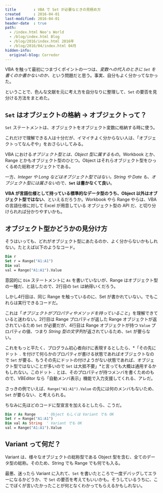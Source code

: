 ```yaml
---
title        : VBA で Set が必要なときの見極め方
created      : 2016-04-01
last-modified: 2016-04-01
header-date  : true
path:
  - /index.html Neo's World
  - /blog/index.html Blog
  - /blog/2016/index.html 2016年
  - /blog/2016/04/index.html 04月
hidden-info:
  original-blog: Corredor
---
```


VBA を触って最初につまづくポイントの一つは、*変数への代入のときに `Set` を書くのか書かないのか*、という問題だと思う。事実、自分もよく分かってなかった。

ということで、色んな文献を元に考え方を自分なりに整理して、`Set` の要否を見分ける方法をまとめた。

## `Set` はオブジェクトの格納 → オブジェクトって？

`Set` ステートメントは、オブジェクトをオブジェクト変数に格納する時に使う。

これだけで理解できる人は十分だが、イマイチよく分からない人は、「オブジェクトってなんぞや」をおさらいしてみる。

VBA における*オブジェクト型とは、Object 型に属するもの*。Workbook とか、Range とかもオブジェクト型のひとつ。Object はそれらオブジェクト型をひっくるめた総称オブジェクトである。

一方、*Integer や Long などはオブジェクト型ではない。String や Date も、オブジェクト型には属さない*ので、**`Set` は書かなくて良い**。

**VBA が言語仕様として持っている標準的なデータ型のうち、Object 以外はオブジェクト型ではない**、といえるだろうか。Workbook やら Range やらは、VBA の言語仕様に対して Excel が用意している オブジェクト型の API だ、と切り分けられれば分かりやすいかも。

## オブジェクト型かどうかの見分け方

そうはいっても、どれがオブジェクト型にあたるのか、よく分からないかもしれない。たとえば以下のようなコード。

```vb
Dim r
Set r = Range("A1:A1")
Dim val
val = Range("A1:A1").Value
```

意図的に `Dim` ステートメントに `As` を書いていないが、Range はオブジェクト型の一種だ、と話したので、2行目の `Set` は納得いくだろう。

しかし4行目は、同じ Range を触っているのに、Set が書かれていない。でもこれらは実行できるコードだ。

これは「*オブジェクトがプロパティやメソッドを持っていること*」を理解できていると迷わない。2行目は Range プロパティが返した Range オブジェクトが返されているため `Set` が必要だが、4行目は Range オブジェクトが持つ `Value` プロパティの値、つまり *String 型の文字列*が返されているため、`Set` が要らない。

これをもっと平たく、プログラム初心者向けに表現するとしたら、*「その先にドット `.` を付けて何らかのプロパティが書ける状態であればオブジェクトなので `Set` が要る、もうその先にドットの付けようがない状態であれば、オブジェクト型ではないことが多いので `Set` は大抵不要」*と言っても大概は通用するかもしれない。このドット `.` とは、そのプロパティが持つメンバを書くためのもので、VBEditor なら「自動メンバ表示」機能で入力支援してくれる、アレだ。

さっきの例でいえば、`Range("A1:A1").Value` の先には何のメンバもないため、`Set` が要らない、と考えられる。

ちなみに先ほどのコードに型宣言を加えるとしたら、こうだ。

```vb
Dim r As Range     ' Object もしくは Variant でも OK
Set r = Range("A1:A1")
Dim val As String  ' Variant でも OK
val = Range("A1:A1").Value
```

## Variant って何だ？

Variant は、様々なオブジェクトの総称型である Object 型を含む、全てのデータ型の総称。そのため、String でも Range でも何でも入る。

最悪、迷ったら Variant に入れて、`Set` を書いたところで一度デバッグしてエラーになるかどうか、で `Set` の要否を考えてもいいかも。そうしているうちに、ここでぼくが言いたかったことが何となくわかってもらえるかもしれない。

